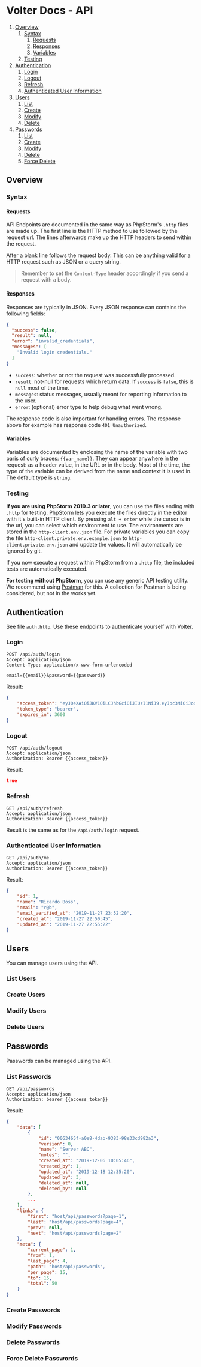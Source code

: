 # Volter Docs - API

1. [Overview](#overview)
    1. [Syntax](#syntax)
        1. [Requests](#requests)
        2. [Responses](#responses)
        3. [Variables](#variables)
    2. [Testing](#testing)
2. [Authentication](#authentication)
    1. [Login](#login)
    2. [Logout](#logout)
    3. [Refresh](#refresh)
    4. [Authenticated User Information](#authenticated-user-information)
3. [Users](#users)
    1. [List](#list-users)
    2. [Create](#create-users)
    3. [Modify](#modify-users)
    4. [Delete](#delete-users)
4. [Passwords](#passwords)
    1. [List](#list-passwords)
    2. [Create](#create-passwords)
    3. [Modify](#modify-passwords)
    4. [Delete](#delete-passwords)
    5. [Force Delete](#force-delete-passwords)

## Overview

### Syntax

#### Requests

API Endpoints are documented in the same way as PhpStorm's `.http` files are made up.
The first line is the HTTP method to use followed by the request url.
The lines afterwards make up the HTTP headers to send within the request.

After a blank line follows the request body. This can be anything valid for a HTTP
request such as JSON or a query string.

> Remember to set the `Content-Type` header accordingly if you send a request with a body.

#### Responses

Responses are typically in JSON. Every JSON response can contains the following fields:

```json
{
  "success": false,
  "result": null,
  "error": "invalid_credentials",
  "messages": [
    "Invalid login credentials."
  ]
}
```

* `success`: whether or not the request was successfully processed.
* `result`: not-null for requests which return data. If `success` is `false`, this is `null` most of the time.
* `messages`: status messages, usually meant for reporting information to the user.
* `error`: (optional) error type to help debug what went wrong.

The response code is also important for handling errors.
The response above for example has response code `401 Unauthorized`.

#### Variables

Variables are documented by enclosing the name of the variable with two paris of curly braces: `{{var_name}}`.
They can appear anywhere in the request: as a header value, in the URL or in the body.
Most of the time, the type of the variable can be derived from the name and context it is used in.
The default type is `string`.

### Testing

**If you are using PhpStorm 2019.3 or later**, you can use the files ending with `.http` for testing.
PhpStorm lets you execute the files directly in the editor with it's built-in HTTP client.
By pressing `alt + enter` while the cursor is in the url, you can select which environment to use.
The environments are stored in the `http-client.env.json` file.
For private variables you can copy the file `http-client.private.env.example.json` to `http-client.private.env.json` and update the values.
It will automatically be ignored by git.

If you now execute a request within PhpStorm from a `.http` file, the included tests are automatically executed.

**For testing without PhpStorm**, you can use any generic API testing utility.
We recommend using [Postman](https://www.getpostman.com/) for this.
A collection for Postman is being considered, but not in the works yet.

## Authentication

See file `auth.http`. Use these endpoints to authenticate yourself with Volter.

### Login

```http request
POST /api/auth/login
Accept: application/json
Content-Type: application/x-www-form-urlencoded

email={{email}}&password={{password}}
```

Result:

```json
{
    "access_token": "eyJ0eXAiOiJKV1QiLCJhbGciOiJIUzI1NiJ9.eyJpc3MiOiJodHRwOlwvXC9sb2NhbGhvc3Q6ODAwMFwvYXBpXC9hdXRoXC9sb2dpbiIsImlhdCI6MTU3NTExNjQzMSwiZXhwIjoxNTc1MTIwMDMxLCJuYmYiOjE1NzUxMTY0MzEsImp0aSI6InNhUmI3WktiZnBsazJpYksiLCJzdWIiOjEsInBydiI6IjIzYmQ1Yzg5NDlmNjAwYWRiMzllNzAxYzQwMDg3MmRiN2E1OTc2ZjcifQ.J4mWIsXWgwLJRxcwLGYbaxYxHrmzF0KGMDH6JIMXh_o",
    "token_type": "bearer",
    "expires_in": 3600
}
```

### Logout

```http request
POST /api/auth/logout
Accept: application/json
Authorization: Bearer {{access_token}}
```

Result:

```json
true
```

### Refresh

```http request
GET /api/auth/refresh
Accept: application/json
Authorization: Bearer {{access_token}}
```

Result is the same as for the `/api/auth/login` request.

### Authenticated User Information

```http request
GET /api/auth/me
Accept: application/json
Authorization: Bearer {{access_token}}
```

Result:

```json
{
    "id": 1,
    "name": "Ricardo Boss",
    "email": "r@b",
    "email_verified_at": "2019-11-27 23:52:20",
    "created_at": "2019-11-27 22:50:45",
    "updated_at": "2019-11-27 22:55:22"
}
```

## Users

You can manage users using the API.

### List Users

### Create Users

### Modify Users

### Delete Users

## Passwords

Passwords can be managed using the API.

### List Passwords

```http request
GET /api/passwords
Accept: application/json
Authorization: bearer {{access_token}}
```

Result:
```json
{
    "data": [
        {
            "id": "0063465f-a0e8-4dab-9383-98e33cd982a3",
            "version": 0,
            "name": "Server ABC",
            "notes": "",
            "created_at": "2019-12-06 10:05:46",
            "created_by": 1,
            "updated_at": "2019-12-18 12:35:20",
            "updated_by": 3,
            "deleted_at": null,
            "deleted_by": null
        },
        ...
    ],
    "links": {
        "first": "host/api/passwords?page=1",
        "last": "host/api/passwords?page=4",
        "prev": null,
        "next": "host/api/passwords?page=2"
    },
    "meta": {
        "current_page": 1,
        "from": 1,
        "last_page": 4,
        "path": "host/api/passwords",
        "per_page": 15,
        "to": 15,
        "total": 50
    }
}
```

### Create Passwords

### Modify Passwords

### Delete Passwords

### Force Delete Passwords
